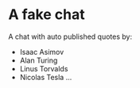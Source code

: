 # A fake chat

A chat with auto published quotes by:
- Isaac Asimov
- Alan Turing
- Linus Torvalds
- Nicolas Tesla
...
